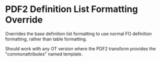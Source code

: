 PDF2 Definition List Formatting Override 
========================================

Overrides the base definition list formatting
to use normal FO definition formatting, rather
than table formatting.

Should work with any OT version where the PDF2 
transform provides the "commonattributes" named template.
